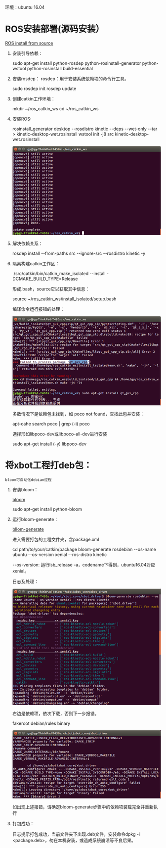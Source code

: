 环境：ubuntu 16.04

# ROS安装部署(源码安装）

[ROS install from source](http://wiki.ros.org/kinetic/Installation/Source)

1. 安装引导依赖：

    sudo apt-get install python-rosdep python-rosinstall-generator python-wstool python-rosinstall build-essential

2. 安装rosdep：
   rosdep：用于安装系统依赖项的命令行工具。

    sudo rosdep init
    rosdep update

3. 创建catkin工作环境：

    mkdir ~/ros_catkin_ws
    cd ~/ros_catkin_ws

4. 安装ROS:

    rosinstall_generator desktop --rosdistro kinetic --deps --wet-only --tar > kinetic-desktop-wet.rosinstall
    wstool init -j8 src kinetic-desktop-wet.rosinstall

   ![ROS安装完毕](images/ROSfinished.png)

5. 解决依赖关系：

    rosdep install --from-paths src --ignore-src --rosdistro kinetic -y

6. 隔离构建catkin工作区：

    ./src/catkin/bin/catkin_make_isolated --install -DCMAKE_BUILD_TYPE=Release

   形成.bash，source它以获取其中信息：

    source ~/ros_catkin_ws/install_isolated/setup.bash

   编译命令运行报错的处理：

   ![报错](images/ROScatkinmakefailed.png)

   多数情况下是依赖包未找到，如 poco not found，查找此包并安装：

    apt-cahe search poco | grep (-i) poco

   选择形如libpoco-dev或libpoco-all-dev进行安装

    sudo apt-get install (-y) libpoco-dev


# 将xbot工程打deb包：

    bloom可自动化debian过程

1. 安装bloom：
   
   [bloom](http://bloom.readthedocs.io/en/0.5.10/)

    sudo apt-get install python-bloom

2. 运行bloom-generate：

   [bllom-generate](http://answers.ros.org/question/173804/generate-deb-from-ros-package/)

   进入需要打包的工程文件夹，含package.xml
 
    cd path/to/your/catkin/package
    bloom-generate rosdebian --os-name ubuntu --os-version xenial --ros-distro kinetic
   
   --os-version: 运行lsb_release -a，codename下得到，ubuntu16.04对应xenial。

   日志及处理：

   ![generate-log](images/generatelog.png)

   右边是依赖项，依次下载，否则下一步报错。

    fakeroot debian/rules binary

   ![fakeroot-failed](images/fakerootfailed.png)

   如出现上述报错，请确定bloom-generate步骤中的依赖项装载完全并重新执行

3. 打包成功：
   
   日志提示打包成功，当前文件夹下出现.deb文件，安装命令dpkg -i <package.deb>，勿在本机安装，或造成系统崩溃等不良后果。   
